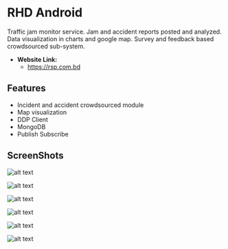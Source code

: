# RHD Android

Traffic jam monitor service. Jam and accident reports posted and analyzed. Data visualization in charts and google map. Survey and feedback based crowdsourced sub-system.

- **Website Link:**  
    - https://rsp.com.bd


## Features
- Incident and accident crowdsourced module
- Map visualization
- DDP Client
- MongoDB
- Publish Subscribe

## ScreenShots

![alt text](https://github.com/MuhtasimTanmoy/RHDapp/blob/master/screenshots/rhd0.jpg)

![alt text](https://github.com/MuhtasimTanmoy/RHDapp/blob/master/screenshots/rhd1.jpg)

![alt text](https://github.com/MuhtasimTanmoy/RHDapp/blob/master/screenshots/rhd2.jpg)

![alt text](https://github.com/MuhtasimTanmoy/RHDapp/blob/master/screenshots/rhd3.jpg)

![alt text](https://github.com/MuhtasimTanmoy/RHDapp/blob/master/screenshots/rhd4.jpg)

![alt text](https://github.com/MuhtasimTanmoy/RHDapp/blob/master/screenshots/rhd5.jpg)
